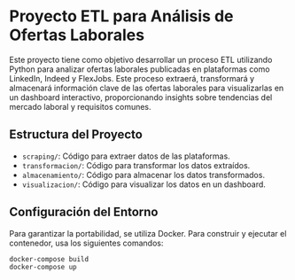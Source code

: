 # Proyecto ETL para Análisis de Ofertas Laborales

Este proyecto tiene como objetivo desarrollar un proceso ETL utilizando Python para analizar ofertas laborales publicadas en plataformas como LinkedIn, Indeed y FlexJobs. Este proceso extraerá, transformará y almacenará información clave de las ofertas laborales para visualizarlas en un dashboard interactivo, proporcionando insights sobre tendencias del mercado laboral y requisitos comunes.

## Estructura del Proyecto

- `scraping/`: Código para extraer datos de las plataformas.
- `transformacion/`: Código para transformar los datos extraídos.
- `almacenamiento/`: Código para almacenar los datos transformados.
- `visualizacion/`: Código para visualizar los datos en un dashboard.

## Configuración del Entorno

Para garantizar la portabilidad, se utiliza Docker. Para construir y ejecutar el contenedor, usa los siguientes comandos:

```sh
docker-compose build
docker-compose up